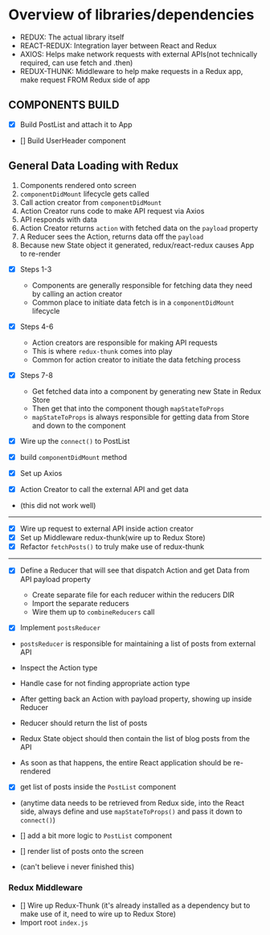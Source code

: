 # Overview of libraries/dependencies

- REDUX: The actual library itself
- REACT-REDUX: Integration layer between React and Redux
- AXIOS: Helps make network requests with external APIs(not technically required, can use fetch and .then)
- REDUX-THUNK: Middleware to help make requests in a Redux app, make request FROM Redux side of app

## COMPONENTS BUILD
- [x] Build PostList and attach it to App
- [] Build UserHeader component

## General Data Loading with Redux
  1. Components rendered onto screen
  2. `componentDidMount` lifecycle gets called
  3. Call action creator from `componentDidMount`
  4. Action Creator runs code to make API request via Axios
  5. API responds with data
  6. Action Creator returns `action` with fetched data on the `payload` property
  7. A Reducer sees the Action, returns data off the `payload`
  8. Because new State object it generated, redux/react-redux causes App to re-render

- [x] Steps 1-3
  - Components are generally responsible for fetching data they need by calling an action creator
  - Common place to initiate data fetch is in a `componentDidMount` lifecycle

- [x] Steps 4-6
  - Action creators are responsible for making API requests
  - This is where `redux-thunk` comes into play
  - Common for action creator to initiate the data fetching process

- [x] Steps 7-8
  - Get fetched data into a component by generating new State in Redux Store
  - Then get that into the component though `mapStateToProps`
  - `mapStateToProps` is always responsible for getting data from Store and down to the component

- [x] Wire up the `connect()` to PostList
- [x] build `componentDidMount` method
- [x] Set up Axios
- [x] Action Creator to call the external API and get data
- (this did not work well)
------------------------------
- [x] Wire up request to external API inside action creator
- [x] Set up Middleware redux-thunk(wire up to Redux Store)
- [x] Refactor `fetchPosts()` to truly make use of redux-thunk
------------------------------
- [x] Define a Reducer that will see that dispatch Action and get Data from API payload property
  - Create separate file for each reducer within the reducers DIR
  - Import the separate reducers
  - Wire them up to `combineReducers` call

- [x] Implement `postsReducer`
- `postsReducer` is responsible for maintaining a list of posts from external API
- Inspect the Action type
- Handle case for not finding appropriate action type

- After getting back an Action with payload property, showing up inside Reducer
- Reducer should return the list of posts
- Redux State object should then contain the list of blog posts from the API
- As soon as that happens, the entire React application should be re-rendered
- [x] get list of posts inside the `PostList` component
- (anytime data needs to be retrieved from Redux side, into the React side, always define and use `mapStateToProps()` and pass it down to `connect()`)

- [] add a bit more logic to `PostList` component
- [] render list of posts onto the screen

- (can't believe i never finished this)


### Redux Middleware
- [] Wire up Redux-Thunk (it's already installed as a dependency but to make use of it, need to wire up to Redux Store)
- Import root `index.js`
